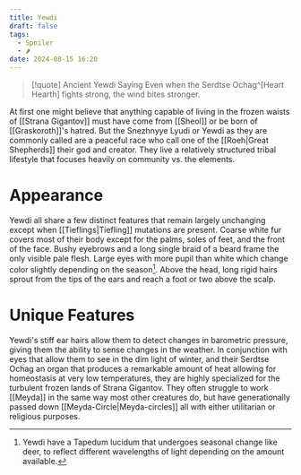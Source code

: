 ```yaml
---
title: Yewdi
draft: false
tags:
  - Spoiler
  - 🌶
date: 2024-08-15 16:20
---
```

> [!quote] Ancient Yewdi Saying
> Even when the Serdtse Ochag^[Heart Hearth] fights strong, the wind bites stronger.

At first one might believe that anything capable of living in the frozen waists of [[Strana Gigantov]] must have come from [[Sheol]] or be born of [[Graskoroth]]'s hatred. But the Snezhnyye Lyudi or Yewdi as they are commonly called are a peaceful race who call one of the [[Roeh|Great Shepherds]] their god and creator. They live a relatively structured tribal lifestyle that focuses heavily on community vs. the elements. 
# Appearance
Yewdi all share a few distinct features that remain largely unchanging except when [[Tieflings|Tiefling]] mutations are present. Coarse white fur covers most of their body except for the palms, soles of feet, and the front of the face. Bushy eyebrows and a long single braid of a beard frame the only visible pale flesh. Large eyes with more pupil than white which change color slightly depending on the season[^2]. Above the head, long rigid hairs sprout from the tips of the ears and reach a foot or two above the scalp. 
# Unique Features
Yewdi's stiff ear hairs allow them to detect changes in barometric pressure, giving them the ability to sense changes in the weather. 
In conjunction with eyes that allow them to see in the dim light of winter, and their Serdtse Ochag an organ that produces a remarkable amount of heat allowing for homeostasis at very low temperatures, they are highly specialized for the turbulent frozen lands of Strana Gigantov.
They often struggle to work [[Meyda]] in the same way most other creatures do, but have generationally passed down [[Meyda-Circle|Meyda-circles]] all with either utilitarian or religious purposes.

[^2]: Yewdi have a Tapedum lucidum that undergoes seasonal change like deer, to reflect different wavelengths of light depending on the amount available.